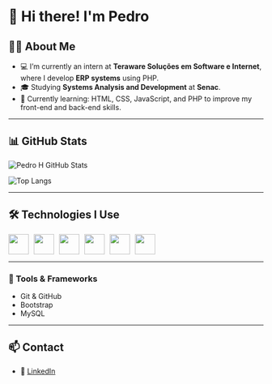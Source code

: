 # 👋 Hi there! I'm Pedro

## 🧑‍💻 About Me  
- 💻 I’m currently an intern at **Teraware Soluções em Software e Internet**, where I develop **ERP systems** using PHP.  
- 🎓 Studying **Systems Analysis and Development** at **Senac**.  
- 🌱 Currently learning: HTML, CSS, JavaScript, and PHP to improve my front-end and back-end skills.

---

## 📊 GitHub Stats

![Pedro H GitHub Stats](https://github-readme-stats.vercel.app/api?username=g0d1nn&show_icons=true&theme=tokyonight&count_private=true)

![Top Langs](https://github-readme-stats.vercel.app/api/top-langs/?username=g0d1nn&layout=compact&theme=tokyonight)

---

## 🛠️ Technologies I Use  

<div style="display: flex; gap: 10px;">
  <img src="https://cdn.jsdelivr.net/gh/devicons/devicon/icons/html5/html5-original.svg" width="40"/>
  <img src="https://cdn.jsdelivr.net/gh/devicons/devicon/icons/css3/css3-original.svg" width="40"/>
  <img src="https://cdn.jsdelivr.net/gh/devicons/devicon/icons/javascript/javascript-original.svg" width="40"/>
  <img src="https://cdn.jsdelivr.net/gh/devicons/devicon/icons/php/php-original.svg" width="40"/>
  <img src="https://cdn.jsdelivr.net/gh/devicons/devicon/icons/python/python-original.svg" width="40"/>
  <img src="https://cdn.jsdelivr.net/gh/devicons/devicon/icons/mysql/mysql-original.svg" width="40"/>
</div>

---

### 🧰 Tools & Frameworks  
- Git & GitHub  
- Bootstrap  
- MySQL  

---

## 📫 Contact  
- 💼 [LinkedIn](https://www.linkedin.com/in/pedro-henrique-leite-godinho-57a0721b9)
